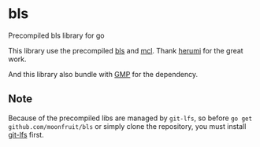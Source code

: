 # bls
Precompiled bls library for go

This library use the precompiled [bls](https://github.com/herumi/bls) and [mcl](https://github.com/herumi/mcl).
Thank [herumi](https://github.com/herumi) for the great work.

And this library also bundle with [GMP](https://gmplib.org/) for the dependency.

## Note

Because of the precompiled libs are managed by `git-lfs`, so before `go get github.com/moonfruit/bls` or simply clone the repository, you must install [git-lfs](https://git-lfs.github.com/) first.
